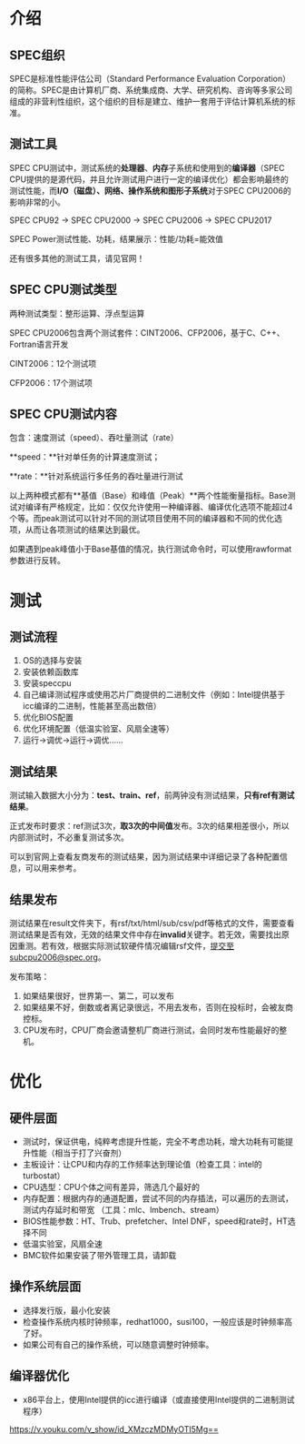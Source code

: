 # 介绍

## SPEC组织

SPEC是标准性能评估公司（Standard Performance Evaluation Corporation）的简称。SPEC是由计算机厂商、系统集成商、大学、研究机构、咨询等多家公司组成的非营利性组织，这个组织的目标是建立、维护一套用于评估计算机系统的标准。

## 测试工具

SPEC CPU测试中，测试系统的**处理器**、**内存**子系统和使用到的**编译器**（SPEC CPU提供的是源代码，并且允许测试用户进行一定的编译优化）都会影响最终的测试性能，而**I/O（磁盘）、网络、操作系统和图形子系统**对于SPEC CPU2006的影响非常的小。

SPEC CPU92 -> SPEC CPU2000 -> SPEC CPU2006 -> SPEC CPU2017

SPEC Power测试性能、功耗，结果展示：性能/功耗=能效值

还有很多其他的测试工具，请见官网！

## SPEC CPU测试类型

两种测试类型：整形运算、浮点型运算

SPEC CPU2006包含两个测试套件：CINT2006、CFP2006，基于C、C++、Fortran语言开发

CINT2006：12个测试项

CFP2006：17个测试项

## SPEC CPU测试内容

包含：速度测试（speed）、吞吐量测试（rate）

**speed：**针对单任务的计算速度测试；

**rate：**针对系统运行多任务的吞吐量进行测试

以上两种模式都有**基值（Base）和峰值（Peak）**两个性能衡量指标。Base测试对编译有严格规定，比如：仅仅允许使用一种编译器、编译优化选项不能超过4个等。而peak测试可以针对不同的测试项目使用不同的编译器和不同的优化选项，从而让各项测试的结果达到最优。

如果遇到peak峰值小于Base基值的情况，执行测试命令时，可以使用rawformat参数进行反转。

# 测试

## 测试流程

1. OS的选择与安装
2. 安装依赖函数库
3. 安装speccpu
4. 自己编译测试程序或使用芯片厂商提供的二进制文件（例如：Intel提供基于icc编译的二进制，性能甚至高出数倍）
5. 优化BIOS配置
6. 优化环境配置（低温实验室、风扇全速等）
7. 运行->调优->运行->调优......

## 测试结果

测试输入数据大小分为：**test、train、ref**，前两钟没有测试结果，**只有ref有测试结果**。

正式发布时要求：ref测试3次，**取3次的中间值**发布。3次的结果相差很小，所以内部测试时，不必重复测试多次。

可以到官网上查看友商发布的测试结果，因为测试结果中详细记录了各种配置信息，可以用来参考。

## 结果发布

测试结果在result文件夹下，有rsf/txt/html/sub/csv/pdf等格式的文件，需要查看测试结果是否有效，无效的结果文件中存在**invalid**关键字。若无效，需要找出原因重测。若有效，根据实际测试软硬件情况编辑rsf文件，提交至subcpu2006@spec.org。

发布策略：

1. 如果结果很好，世界第一、第二，可以发布
2. 如果结果不好，倒数或者离记录很远，不用去发布，否则在投标时，会被友商控标。
3. CPU发布时，CPU厂商会邀请整机厂商进行测试，会同时发布性能最好的整机。

# 优化

## 硬件层面

- 测试时，保证供电，纯粹考虑提升性能，完全不考虑功耗，增大功耗有可能提升性能（相当于打了兴奋剂）
- 主板设计：让CPU和内存的工作频率达到理论值（检查工具：intel的turbostat）
- CPU选型：CPU个体之间有差异，筛选几个最好的
- 内存配置：根据内存的通道配置，尝试不同的内存插法，可以遍历的去测试，测试内存延时和带宽 （工具：mlc、lmbench、stream）
- BIOS性能参数：HT、Trub、prefetcher、Intel DNF，speed和rate时，HT选择不同
- 低温实验室，风扇全速
- BMC软件如果安装了带外管理工具，请卸载

## 操作系统层面

- 选择发行版，最小化安装
- 检查操作系统内核时钟频率，redhat1000，susi100，一般应该是时钟频率高了好。
- 如果公司有自己的操作系统，可以随意调整时钟频率。

## 编译器优化

- x86平台上，使用Intel提供的icc进行编译（或直接使用Intel提供的二进制测试程序）



https://v.youku.com/v_show/id_XMzczMDMyOTI5Mg==